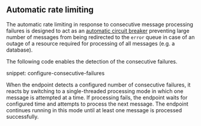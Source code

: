 ## Automatic rate limiting

The automatic rate limiting in response to consecutive message processing failures is designed to act as an [automatic circuit breaker](https://en.wikipedia.org/wiki/Circuit_breaker) preventing large number of messages from being redirected to the `error` queue in case of an outage of a resource required for processing of all messages (e.g. a database).

The following code enables the detection of the consecutive failures.

snippet: configure-consecutive-failures

When the endpoint detects a configured number of consecutive failures, it reacts by switching to a single-threaded processing mode in which one message is attempted at a time. If processing fails, the endpoint waits for configured time and attempts to process the next message. The endpoint continues running in this mode until at least one message is processed successfully.